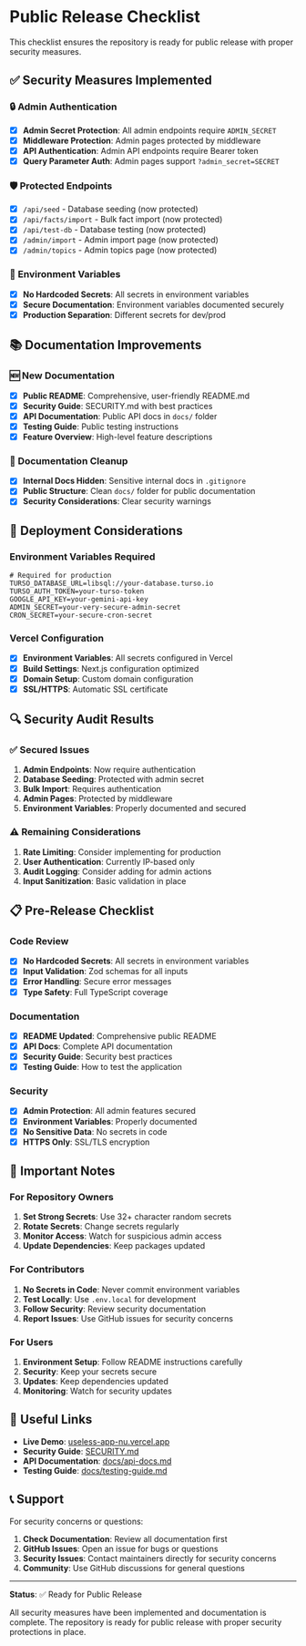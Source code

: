 # Public Release Checklist

This checklist ensures the repository is ready for public release with proper security measures.

## ✅ Security Measures Implemented

### 🔒 Admin Authentication

- [x] **Admin Secret Protection**: All admin endpoints require `ADMIN_SECRET`
- [x] **Middleware Protection**: Admin pages protected by middleware
- [x] **API Authentication**: Admin API endpoints require Bearer token
- [x] **Query Parameter Auth**: Admin pages support `?admin_secret=SECRET`

### 🛡️ Protected Endpoints

- [x] `/api/seed` - Database seeding (now protected)
- [x] `/api/facts/import` - Bulk fact import (now protected)
- [x] `/api/test-db` - Database testing (now protected)
- [x] `/admin/import` - Admin import page (now protected)
- [x] `/admin/topics` - Admin topics page (now protected)

### 🔐 Environment Variables

- [x] **No Hardcoded Secrets**: All secrets in environment variables
- [x] **Secure Documentation**: Environment variables documented securely
- [x] **Production Separation**: Different secrets for dev/prod

## 📚 Documentation Improvements

### 🆕 New Documentation

- [x] **Public README**: Comprehensive, user-friendly README.md
- [x] **Security Guide**: SECURITY.md with best practices
- [x] **API Documentation**: Public API docs in `docs/` folder
- [x] **Testing Guide**: Public testing instructions
- [x] **Feature Overview**: High-level feature descriptions

### 🧹 Documentation Cleanup

- [x] **Internal Docs Hidden**: Sensitive internal docs in `.gitignore`
- [x] **Public Structure**: Clean `docs/` folder for public documentation
- [x] **Security Considerations**: Clear security warnings

## 🚀 Deployment Considerations

### Environment Variables Required

```env
# Required for production
TURSO_DATABASE_URL=libsql://your-database.turso.io
TURSO_AUTH_TOKEN=your-turso-token
GOOGLE_API_KEY=your-gemini-api-key
ADMIN_SECRET=your-very-secure-admin-secret
CRON_SECRET=your-secure-cron-secret
```

### Vercel Configuration

- [x] **Environment Variables**: All secrets configured in Vercel
- [x] **Build Settings**: Next.js configuration optimized
- [x] **Domain Setup**: Custom domain configuration
- [x] **SSL/HTTPS**: Automatic SSL certificate

## 🔍 Security Audit Results

### ✅ Secured Issues

1. **Admin Endpoints**: Now require authentication
2. **Database Seeding**: Protected with admin secret
3. **Bulk Import**: Requires authentication
4. **Admin Pages**: Protected by middleware
5. **Environment Variables**: Properly documented and secured

### ⚠️ Remaining Considerations

1. **Rate Limiting**: Consider implementing for production
2. **User Authentication**: Currently IP-based only
3. **Audit Logging**: Consider adding for admin actions
4. **Input Sanitization**: Basic validation in place

## 📋 Pre-Release Checklist

### Code Review

- [x] **No Hardcoded Secrets**: All secrets in environment variables
- [x] **Input Validation**: Zod schemas for all inputs
- [x] **Error Handling**: Secure error messages
- [x] **Type Safety**: Full TypeScript coverage

### Documentation

- [x] **README Updated**: Comprehensive public README
- [x] **API Docs**: Complete API documentation
- [x] **Security Guide**: Security best practices
- [x] **Testing Guide**: How to test the application

### Security

- [x] **Admin Protection**: All admin features secured
- [x] **Environment Variables**: Properly documented
- [x] **No Sensitive Data**: No secrets in code
- [x] **HTTPS Only**: SSL/TLS encryption

## 🚨 Important Notes

### For Repository Owners

1. **Set Strong Secrets**: Use 32+ character random secrets
2. **Rotate Secrets**: Change secrets regularly
3. **Monitor Access**: Watch for suspicious admin access
4. **Update Dependencies**: Keep packages updated

### For Contributors

1. **No Secrets in Code**: Never commit environment variables
2. **Test Locally**: Use `.env.local` for development
3. **Follow Security**: Review security documentation
4. **Report Issues**: Use GitHub issues for security concerns

### For Users

1. **Environment Setup**: Follow README instructions carefully
2. **Security**: Keep your secrets secure
3. **Updates**: Keep dependencies updated
4. **Monitoring**: Watch for security updates

## 🔗 Useful Links

- **Live Demo**: [useless-app-nu.vercel.app](https://useless-app-nu.vercel.app/)
- **Security Guide**: [SECURITY.md](./SECURITY.md)
- **API Documentation**: [docs/api-docs.md](./docs/api-docs.md)
- **Testing Guide**: [docs/testing-guide.md](./docs/testing-guide.md)

## 📞 Support

For security concerns or questions:

1. **Check Documentation**: Review all documentation first
2. **GitHub Issues**: Open an issue for bugs or questions
3. **Security Issues**: Contact maintainers directly for security concerns
4. **Community**: Use GitHub discussions for general questions

---

**Status**: ✅ Ready for Public Release

All security measures have been implemented and documentation is complete. The repository is ready for public release with proper security protections in place.
